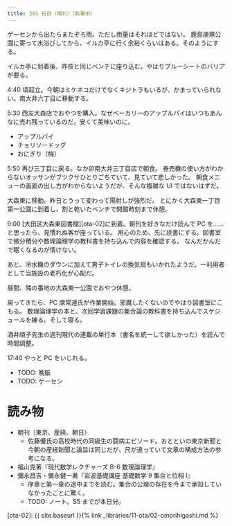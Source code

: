```yaml
---
title: 381 日目（晴れ）（執筆中）
---
```


ゲーセンから出たらまたぞろ雨。ただし雨量はそれほどではない。
鹿島庚塚公園に寄って水浴びしてから、イルカ亭に行く余裕くらいはある。そのようにする。

イルカ亭に到着後、昨夜と同じベンチに座り込む。やはりブルーシートのバリアが要る。

4:40 頃起立。今朝はミケネコだけでなくキジトラもいるが、かまっていられない。南大井六丁目に移動する。

5:30 西友大森店でおやつを購入。なぜベーカリーのアップルパイはいつもあんなに売れ残っているのだ。安くて美味いのに。
* アップルパイ
* チョリソードッグ
* おにぎり（梅）

5:50 再び三丁目に戻る。なか卯南大井三丁目店で朝食。
券売機の使い方がわからないオッサンがブツクサひとりごちていて、見ていて悲しかった。
朝食メニューの画面の出し方がわからないようだが、そんな複雑な UI ではないはずだ。

大森東に移動。昨日とうって変わって陽射しが強烈だ。
とにかく大森東一丁目第一公園に到着し、割と乾いたベンチで開館時刻まで休憩。

9:00 [大田区大森東図書館][ota-02]に到着。朝刊を好きなだけ読んで PC を……と思ったら、見慣れぬ客が座っている。
用心のため、先に読書にする。図書室で微分積分や数理論理学の教科書を持ち込んで内容を確認する。
なんだかんだで眠くなるのが情けない。

あと、冷水機のダウンに加えて男子トイレの換気扇もいかれたようだ。一利用者として当施設の老朽化が心配だ。

昼間、隣の番地の大森東一公園でおやつ休憩。

戻ってきたら、PC 席常連氏が作業開始。邪魔したくないのでやはり図書室にこもる。
数理論理学の本と、次回学習課題の集合論の教科書を持ち込んでスケジュールを練る。そして寝る。

酒井順子先生の週刊現代の連載の単行本（書名を統一して欲しかった）を読んで時間調整。

17:40 やっと PC をいじれる。

* TODO: 晩飯
* TODO: ゲーセン

# 読み物

* 朝刊（東京、産経、朝日）
  * 佐藤優氏の高校時代の同級生の闘病エピソード。おとといの東京新聞と今朝の産経新聞と論旨は同じだが、尺が違っていて文章の構成方法の参考になる。
* 福山克著『現代数学レクチャーズ B-6 数理論理学』
* 彌永昌吉・彌永健一著『岩波基礎講座 基礎数学 9 集合と位相 I』
  * 序章と第一章の途中までを読む。集合の公理の存在を今まで承知していなかったことに驚く。
  * TODO: ノート。S5 までが本日分。

[ota-02]: {{ site.baseurl }}{% link _libraries/11-ota/02-omorihigashi.md %}
